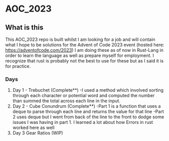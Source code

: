 # AOC_2023

## What is this
This AOC_2023 repo is built whilst I am looking for a job and will contain what I hope to be solutions for the Advent of Code 2023 event (hosted here: https://adventofcode.com/2023) 
I am doing these as of now in Rust-Lang in order to learn the language as well as prepare myself for employment. I recognize that rust is probably not the best to use for these but as I said it is for practice.

### Days
1. Day 1 - Trebuchet (Complete**)
-I used a method which involved sorting through each character or potential word and computed the number than summed the total across each line in the input.
2. Day 2 - Cube Conundrum (Complete**) 
-Part 1 is a function that uses a deque to parse through each line and returns the value for that line
-Part 2 uses deque but I went from back of the line to the front to dodge some issues I was having in part 1. I learned a lot about how Errors in rust worked here as well
3. Day 3 Gear Ratios (WIP)
